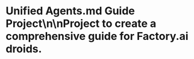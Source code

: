# Unified Agents.md Guide Project\n\nProject to create a comprehensive guide for Factory.ai droids.
